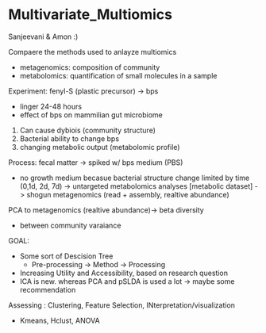 # Multivariate_Multiomics
Sanjeevani & Amon :)

Compaere the methods used to anlayze multiomics 
* metagenomics: composition of community
* metabolomics: quantification of small molecules in a sample

Experiment: fenyl-S (plastic precursor) -> bps
* linger 24-48 hours
* effect of bps on mammilian gut microbiome

1. Can cause dybiois (community structure)
2. Bacterial ability to change bps
3. changing metabolic output (metabolomic profile)

Process: fecal matter -> spiked w/ bps medium (PBS)
* no growth medium becasue bacterial structure change limited by time (0,1d, 2d, 7d)
  -> untargeted metabolomics analyses [metabolic dataset]
  -> shogun metagenomics (read + assembly, realtive abundance)

PCA to metagenomics (realtive abundance)-> beta diversity
* between community varaiance


GOAL: 
* Some sort of Descision Tree
  * Pre-processing -> Method -> Processing
* Increasing Utility and Accessibility, based on research question
* ICA is new. whereas PCA and pSLDA is used a lot -> maybe some recommendation

Assessing : Clustering, Feature Selection, INterpretation/visualization
* Kmeans, Hclust, ANOVA
